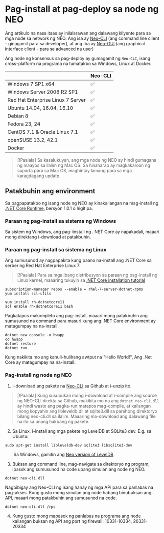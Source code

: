 # Pag-install at pag-deploy sa node ng NEO

Ang artikulo na nasa itaas ay inilalarawan ang dalawang kliyente para sa mga node sa network ng NEO. Ang isa ay [Neo-CLI](https://github.com/neo-project/neo-cli/releases) (ang command line client - ginagamit para sa developer), at ang iba ay [Neo-GUI](https://github.com/neo-project/neo-gui/releases) (ang graphical interface client - para sa advanced na user)

Ang node ng konsensus sa pag-deploy ay gumagamit ng `Neo-CLI`, isang cross-platform na programa na tumatakbo sa Windows, Linux at Docker.

|                                   | Neo-CLI |
| --------------------------------- | ----------------- |
| Windows 7 SP1 x64                 | ✅                 |
| Windows Server 2008 R2 SP1        | ✅                 |
| Red Hat Enterprise Linux 7 Server | ✅                 |
| Ubuntu 14.04, 16.04, 16.10        | ✅                 |
| Debian 8                          | ✅                 |
| Fedora 23, 24                     | ✅                 |
| CentOS 7.1 & Oracle Linux 7.1     | ✅                 |
| openSUSE 13.2, 42.1               | ✅                 |
| Docker                            | ✅                 |

> [!Paalala]
> Sa kasalukuyan, ang mga node ng NEO ay hindi gumagana ng maayos sa ilalim ng Mac OS. Sa hinaharap ay magkakaroon ng suporta para sa Mac OS, maghintay lamang para sa mga karagdagang update.

## Patakbuhin ang environment

Sa pagpapatakbo ng isang node ng NEO ay kinakailangan na mag-install ng [.NET Core Runtime](https://www.microsoft.com/net/download/core#/runtime), bersyon 1.0.1 o higit pa.

### Paraan ng pag-install sa sistema ng Windows

Sa sistem ng Windows, ang pag-iinstall ng . NET Core ay napakadali, maaari mong direktang i-download at patakbuhin.

### Paraan ng pag-install sa sistema ng Linux

Ang sumusunod ay nagpapakita kung paano na-install ang .NET Core sa serber ng Red Hat Enterprise Linux 7:

> [!Paalala]
> Para sa mga ibang distribusyon sa paraan ng pag-install ng Linux kernel, maaaring tukuyin sa [.NET Core installation tutorial](https://www.snetnet/core#linuxredhat)


```
subscription-manager repos --enable = rhel-7-server-dotnet-rpms
yum install scl-utils
```

```
yum install rh-dotnetcore11
scl enable rh-dotnetcore11 bash
```

Pagkatapos makompleto ang pag-install, maaari mong patakbuhin ang sumusunod na command para masuri kung ang .NET Core environment ay matagumpay na na-install.

```
dotnet new console -o hwapp
cd hwapp
dotnet restore
dotnet run
```

Kung nakikita mo ang kahuli-hulihang awtput na "Hello World!", Ang .Net Core ay matagumpay na na-install.


### Pag-install ng node ng NEO

1. I-download ang pakete na [Neo-CLI](https://github.com/neo-project/neo-cli/releases) sa Github at i-unzip ito.

> [!Paalala]
> Kung susubukan mong i-download at i-compile ang source ng NEO-CLI direkta sa Github, makikita mo na ang `dotnet neo-cli.dll` ay hindi wasto ang pagka-run matapos mag-compile, at kailangan mong kopyahin ang libleveldb.dll at sqlite3.dll sa parehong direktoryo bilang neo-cli.dll sa ilalim. Maaaring ma-download ang dalawang file na ito sa unang hakbang ng pakete.

2. Sa Linux, i-install ang mga pakete ng LevelDB at SQLite3 dev. E.g. sa Ubuntu:

```
sudo apt-get install libleveldb-dev sqlite3 libsqlite3-dev
```
&nbsp;&nbsp;&nbsp;&nbsp;&nbsp;&nbsp;&nbsp;Sa Windows, gamitin ang [Neo version of LevelDB](https://github.com/neo-project/leveldb).

3. Buksan ang command line, mag-navigate sa direktoryo ng program, ipasok ang sumusunod na code upang simulan ang node ng NEO.

```
dotnet neo-cli.dll
```

Nagbibigay ang Neo-CLI ng isang hanay ng mga API para sa panlabas na pag-akses. Kung gusto mong simulan ang node habang binubuksan ang API, maaari mong patakbuhin ang sumusunod na code.
```
dotnet neo-cli.dll /rpc
```
4. Kung gusto mong mapasok ng panlabas na programa ang node kailangan buksan ng API ang port ng firewall: 10331-10334, 20331-20334
